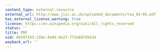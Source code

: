 ```yaml
---
content_type: external-resource
external_url: http://www.jisc.ac.uk/uploaded_documents/tsw_03-05.pdf
has_external_license_warning: true
license: https://en.wikipedia.org/wiki/All_rights_reserved
status: ''
title: PDF
uid: 66597163-21be-4e9d-9e23-772e8d7d5434
wayback_url: ''
---
```

